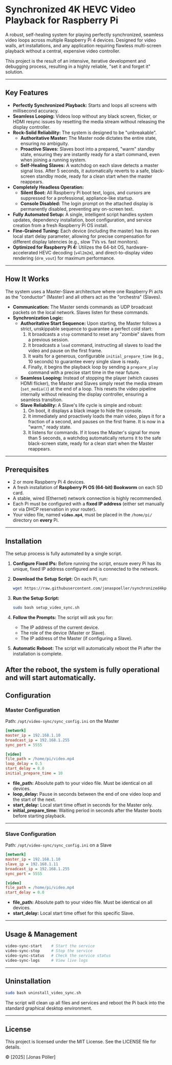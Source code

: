 # Synchronized 4K HEVC Video Playback for Raspberry Pi

A robust, self-healing system for playing perfectly synchronized, seamless video loops across multiple Raspberry Pi 4 devices. Designed for video walls, art installations, and any application requiring flawless multi-screen playback without a central, expensive video controller.

This project is the result of an intensive, iterative development and debugging process, resulting in a highly reliable, "set it and forget it" solution.

---

## Key Features

- **Perfectly Synchronized Playback:** Starts and loops all screens with millisecond accuracy.
- **Seamless Looping:** Videos loop without any black screen, flicker, or HDMI resync issues by resetting the media stream without releasing the display controller.
- **Rock-Solid Reliability:** The system is designed to be "unbreakable".
  - **Authoritative Master:** The Master node dictates the entire state, ensuring no ambiguity.
  - **Proactive Slaves:** Slaves boot into a prepared, "warm" standby state, ensuring they are instantly ready for a start command, even when joining a running system.
  - **Self-Healing Slaves:** A watchdog on each slave detects a master signal loss. After 5 seconds, it automatically reverts to a safe, black-screen standby mode, ready for a clean start when the master reappears.
- **Completely Headless Operation:**
  - **Silent Boot:** All Raspberry Pi boot text, logos, and cursors are suppressed for a professional, appliance-like startup.
  - **Console Disabled:** The login prompt on the attached display is permanently disabled, preventing any on-screen text.
- **Fully Automated Setup:** A single, intelligent script handles system updates, dependency installation, boot configuration, and service creation from a fresh Raspberry Pi OS install.
- **Fine-Grained Tuning:** Each device (including the master) has its own local start delay parameter, allowing for precise compensation for different display latencies (e.g., slow TVs vs. fast monitors).
- **Optimized for Raspberry Pi 4:** Utilizes the 64-bit OS, hardware-accelerated HEVC decoding (`v4l2m2m`), and direct-to-display video rendering (`drm_vout`) for maximum performance.

---

## How It Works

The system uses a Master-Slave architecture where one Raspberry Pi acts as the "conductor" (Master) and all others act as the "orchestra" (Slaves).

- **Communication:** The Master sends commands as UDP broadcast packets on the local network. Slaves listen for these commands.
- **Synchronization Logic:**
  - **Authoritative Start Sequence:** Upon starting, the Master follows a strict, unskippable sequence to guarantee a perfect cold start:
    1. It broadcasts a `stop` command to reset any "zombie" slaves from a previous session.
    2. It broadcasts a `load` command, instructing all slaves to load the video and pause on the first frame.
    3. It waits for a generous, configurable `initial_prepare_time` (e.g., 10 seconds) to guarantee every single slave is ready.
    4. Finally, it begins the playback loop by sending a `prepare_play` command with a precise start time in the near future.
  - **Seamless Looping:** Instead of stopping the player (which causes HDMI flicker), the Master and Slaves simply reset the media stream (`set_media()`) at the end of a loop. This resets the video pipeline internally without releasing the display controller, ensuring a seamless transition.
  - **Slave Reliability:** A Slave's life cycle is simple and robust:
    1. On boot, it displays a black image to hide the console.
    2. It immediately and proactively loads the main video, plays it for a fraction of a second, and pauses on the first frame. It is now in a "warm," ready state.
    3. It listens for commands. If it loses the Master's signal for more than 5 seconds, a watchdog automatically returns it to the safe black-screen state, ready for a clean start when the Master reappears.

---

## Prerequisites

- 2 or more Raspberry Pi 4 devices.
- A fresh installation of **Raspberry Pi OS (64-bit) Bookworm** on each SD card.
- A stable, wired (Ethernet) network connection is highly recommended.
- Each Pi must be configured with a **fixed IP address** (either set manually or via DHCP reservation in your router).
- Your video file, named **`video.mp4`**, must be placed in the `/home/pi/` directory on **every** Pi.

---

## Installation

The setup process is fully automated by a single script.

1. **Configure Fixed IPs:** Before running the script, ensure every Pi has its unique, fixed IP address configured and is connected to the network.
2. **Download the Setup Script:** On each Pi, run:

   ```bash
   wget https://raw.githubusercontent.com/jonaspoeller/synchronized4kplaybackrpi4/main/setup_video_sync.sh
   ```

3. **Run the Setup Script:**  
   ```bash
   sudo bash setup_video_sync.sh
   ```

4. **Follow the Prompts:** The script will ask you for:
   - The IP address of the current device.
   - The role of the device (Master or Slave).
   - The IP address of the Master (if configuring a Slave).

5. **Automatic Reboot:** The script will automatically reboot the Pi after the installation is complete.

After the reboot, the system is fully operational and will start automatically.
---

## Configuration

### Master Configuration

Path: `/opt/video-sync/sync_config.ini` on the Master

```ini
[network]
master_ip = 192.168.1.10
broadcast_ip = 192.168.1.255
sync_port = 5555

[video]
file_path = /home/pi/video.mp4
loop_delay = 0.5
start_delay = 0.0
initial_prepare_time = 10
```

- **file_path:** Absolute path to your video file. Must be identical on all devices.
- **loop_delay:** Pause in seconds between the end of one video loop and the start of the next.
- **start_delay:** Local start time offset in seconds for the Master only.
- **initial_prepare_time:** Waiting period in seconds after the Master boots before starting playback.

---

### Slave Configuration

Path: `/opt/video-sync/sync_config.ini` on a Slave

```ini
[network]
master_ip = 192.168.1.10
slave_ip = 192.168.1.11
broadcast_ip = 192.168.1.255
sync_port = 5555

[video]
file_path = /home/pi/video.mp4
start_delay = 0.0
```

- **file_path:** Absolute path to your video file. Must be identical on all devices.
- **start_delay:** Local start time offset for this specific Slave.

---

## Usage & Management

```bash
video-sync-start    # Start the service
video-sync-stop     # Stop the service
video-sync-status   # Check the service status
video-sync-logs     # View live logs
```

---

## Uninstallation

```bash
sudo bash uninstall_video_sync.sh
```

The script will clean up all files and services and reboot the Pi back into the standard graphical desktop environment.

---

## License

This project is licensed under the MIT License. See the LICENSE file for details.

© [2025] [Jonas Pöller]
